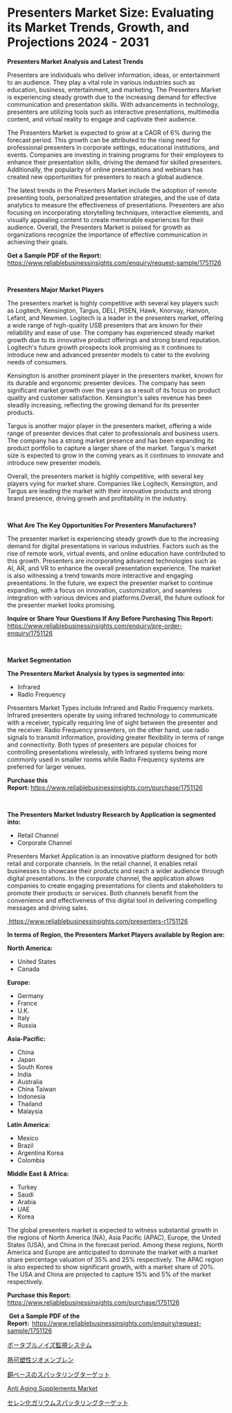 <p><h1>Presenters Market Size: Evaluating its Market Trends, Growth, and Projections 2024 - 2031</h1></p><p><strong>Presenters Market Analysis and Latest Trends</strong></p>
<p><p>Presenters are individuals who deliver information, ideas, or entertainment to an audience. They play a vital role in various industries such as education, business, entertainment, and marketing. The Presenters Market is experiencing steady growth due to the increasing demand for effective communication and presentation skills. With advancements in technology, presenters are utilizing tools such as interactive presentations, multimedia content, and virtual reality to engage and captivate their audience.</p><p>The Presenters Market is expected to grow at a CAGR of 6% during the forecast period. This growth can be attributed to the rising need for professional presenters in corporate settings, educational institutions, and events. Companies are investing in training programs for their employees to enhance their presentation skills, driving the demand for skilled presenters. Additionally, the popularity of online presentations and webinars has created new opportunities for presenters to reach a global audience.</p><p>The latest trends in the Presenters Market include the adoption of remote presenting tools, personalized presentation strategies, and the use of data analytics to measure the effectiveness of presentations. Presenters are also focusing on incorporating storytelling techniques, interactive elements, and visually appealing content to create memorable experiences for their audience. Overall, the Presenters Market is poised for growth as organizations recognize the importance of effective communication in achieving their goals.</p></p>
<p><strong>Get a Sample PDF of the Report:&nbsp;</strong> <a href="https://www.reliablebusinessinsights.com/enquiry/request-sample/1751126">https://www.reliablebusinessinsights.com/enquiry/request-sample/1751126</a></p>
<p>&nbsp;</p>
<p><strong>Presenters Major Market Players</strong></p>
<p><p>The presenters market is highly competitive with several key players such as Logitech, Kensington, Targus, DELI, PISEN, Hawk, Knorvay, Hanvon, Lefant, and Newmen. Logitech is a leader in the presenters market, offering a wide range of high-quality USB presenters that are known for their reliability and ease of use. The company has experienced steady market growth due to its innovative product offerings and strong brand reputation. Logitech's future growth prospects look promising as it continues to introduce new and advanced presenter models to cater to the evolving needs of consumers.</p><p>Kensington is another prominent player in the presenters market, known for its durable and ergonomic presenter devices. The company has seen significant market growth over the years as a result of its focus on product quality and customer satisfaction. Kensington's sales revenue has been steadily increasing, reflecting the growing demand for its presenter products.</p><p>Targus is another major player in the presenters market, offering a wide range of presenter devices that cater to professionals and business users. The company has a strong market presence and has been expanding its product portfolio to capture a larger share of the market. Targus's market size is expected to grow in the coming years as it continues to innovate and introduce new presenter models.</p><p>Overall, the presenters market is highly competitive, with several key players vying for market share. Companies like Logitech, Kensington, and Targus are leading the market with their innovative products and strong brand presence, driving growth and profitability in the industry.</p></p>
<p>&nbsp;</p>
<p><strong>What Are The Key Opportunities For Presenters Manufacturers?</strong></p>
<p><p>The presenter market is experiencing steady growth due to the increasing demand for digital presentations in various industries. Factors such as the rise of remote work, virtual events, and online education have contributed to this growth. Presenters are incorporating advanced technologies such as AI, AR, and VR to enhance the overall presentation experience. The market is also witnessing a trend towards more interactive and engaging presentations. In the future, we expect the presenter market to continue expanding, with a focus on innovation, customization, and seamless integration with various devices and platforms.Overall, the future outlook for the presenter market looks promising.</p></p>
<p><strong>Inquire or Share Your Questions If Any Before Purchasing This Report:</strong> <a href="https://www.reliablebusinessinsights.com/enquiry/pre-order-enquiry/1751126">https://www.reliablebusinessinsights.com/enquiry/pre-order-enquiry/1751126</a></p>
<p>&nbsp;</p>
<p><strong>Market Segmentation</strong></p>
<p><strong>The Presenters Market Analysis by types is segmented into:</strong></p>
<p><ul><li>Infrared</li><li>Radio Frequency</li></ul></p>
<p><p>Presenters Market Types include Infrared and Radio Frequency markets. Infrared presenters operate by using infrared technology to communicate with a receiver, typically requiring line of sight between the presenter and the receiver. Radio Frequency presenters, on the other hand, use radio signals to transmit information, providing greater flexibility in terms of range and connectivity. Both types of presenters are popular choices for controlling presentations wirelessly, with Infrared systems being more commonly used in smaller rooms while Radio Frequency systems are preferred for larger venues.</p></p>
<p><strong>Purchase this Report:&nbsp;</strong><a href="https://www.reliablebusinessinsights.com/purchase/1751126">https://www.reliablebusinessinsights.com/purchase/1751126</a></p>
<p>&nbsp;</p>
<p><strong>The Presenters Market Industry Research by Application is segmented into:</strong></p>
<p><ul><li>Retail Channel</li><li>Corporate Channel</li></ul></p>
<p><p>Presenters Market Application is an innovative platform designed for both retail and corporate channels. In the retail channel, it enables retail businesses to showcase their products and reach a wider audience through digital presentations. In the corporate channel, the application allows companies to create engaging presentations for clients and stakeholders to promote their products or services. Both channels benefit from the convenience and effectiveness of this digital tool in delivering compelling messages and driving sales.</p></p>
<p><a href="https://www.reliablebusinessinsights.com/presenters-r1751126">&nbsp;https://www.reliablebusinessinsights.com/presenters-r1751126</a></p>
<p><strong>In terms of Region, the Presenters Market Players available by Region are:</strong></p>
<p>
    <p> <strong> North America: </strong>
        <ul>
            <li>United States</li>
            <li>Canada</li>
        </ul>
        </p> 
    <p> <strong> Europe: </strong>
        <ul>
            <li>Germany</li>
            <li>France</li>
            <li>U.K.</li>
            <li>Italy</li>
            <li>Russia</li>
        </ul>
        </p> 
    <p> <strong> Asia-Pacific: </strong>
        <ul>
            <li>China</li>
            <li>Japan</li>
            <li>South Korea</li>
            <li>India</li>
            <li>Australia</li>
            <li>China Taiwan</li>
            <li>Indonesia</li>
            <li>Thailand</li>
            <li>Malaysia</li>
        </ul>
        </p> 
    <p> <strong> Latin America: </strong>
        <ul>
            <li>Mexico</li>
            <li>Brazil</li>
            <li>Argentina Korea</li>
            <li>Colombia</li>
        </ul>
        </p> 
    <p> <strong> Middle East & Africa: </strong>
        <ul>
            <li>Turkey</li>
            <li>Saudi</li>
            <li>Arabia</li>
            <li>UAE</li>
            <li>Korea</li>
        </ul>
    </p>
    </p>
<p><p>The global presenters market is expected to witness substantial growth in the regions of North America (NA), Asia Pacific (APAC), Europe, the United States (USA), and China in the forecast period. Among these regions, North America and Europe are anticipated to dominate the market with a market share percentage valuation of 35% and 25% respectively. The APAC region is also expected to show significant growth, with a market share of 20%. The USA and China are projected to capture 15% and 5% of the market respectively.</p></p>
<p><strong>Purchase this Report: </strong><a href="https://www.reliablebusinessinsights.com/purchase/1751126">https://www.reliablebusinessinsights.com/purchase/1751126</a></p>
<p>&nbsp;<strong>Get a Sample PDF of the Report:&nbsp;&nbsp;</strong><a href="https://www.reliablebusinessinsights.com/enquiry/request-sample/1751126">https://www.reliablebusinessinsights.com/enquiry/request-sample/1751126</a></p>
<p><strong></strong></p>
<p><p><a href="https://medium.com/@estasprer20231/2024%E5%B9%B4%E3%81%8B%E3%82%892031%E5%B9%B4%E3%81%BE%E3%81%A7%E3%81%AE%E9%96%93-%E3%81%AE%E5%B9%B4%E9%96%93%E6%88%90%E9%95%B7%E7%8E%87%E3%81%A7%E6%8B%A1%E5%A4%A7%E3%81%97%E3%81%A6%E3%81%84%E3%82%8B%E3%83%9D%E3%83%BC%E3%82%BF%E3%83%96%E3%83%AB%E9%A8%92%E9%9F%B3%E3%83%A2%E3%83%8B%E3%82%BF%E3%83%AA%E3%83%B3%E3%82%B0%E3%82%B7%E3%82%B9%E3%83%86%E3%83%A0%E5%B8%82%E5%A0%B4%E3%81%AE%E8%A6%8F%E6%A8%A1%E3%81%AB%E9%96%A2%E3%81%99%E3%82%8B%E6%B4%9E%E5%AF%9F-049e522d3574">ポータブルノイズ監視システム</a></p><p><a href="https://medium.com/@cielostamm/%E7%86%B1%E5%8F%AF%E5%A1%91%E6%80%A7%E3%82%B8%E3%82%AA%E3%83%A1%E3%83%B3%E3%83%96%E3%83%AC%E3%83%B3%E5%B8%82%E5%A0%B4%E5%8B%95%E5%90%91%E3%81%A8%E5%88%86%E6%9E%90-%E5%B0%86%E6%9D%A5%E3%81%AE%E6%88%90%E9%95%B7%E3%81%AE%E6%A9%9F%E4%BC%9A%E3%81%A8%E8%AA%B2%E9%A1%8C-2024%E5%B9%B4-2031%E5%B9%B4-68fe03f344a2">熱可塑性ジオメンブレン</a></p><p><a href="https://github.com/one-cool-chick/Market-Research-Report-List-2/blob/main/1001177141592.md">銅ベースのスパッタリングターゲット</a></p><p><a href="https://github.com/FassouRP/Market-Research-Report-List-5/blob/main/anti-aging-supplements-market.md">Anti Aging Supplements Market</a></p><p><a href="https://github.com/CarlieShields/Market-Research-Report-List-1/blob/main/3539604141593.md">セレン化ガリウムスパッタリングターゲット</a></p></p>